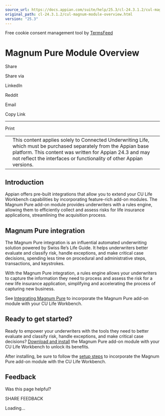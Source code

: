 ```yaml
---
source_url: https://docs.appian.com/suite/help/25.3/cl-24.3.1.2/cul-magnum-module-overview.html
original_path: cl-24.3.1.2/cul-magnum-module-overview.html
version: "25.3"
---
```


Free cookie consent management tool by [TermsFeed](https://www.termsfeed.com/)

# Magnum Pure Module Overview

Share

Share via

LinkedIn

Reddit

Email

Copy Link

* * *

Print

<table><tbody><tr><td><i class="fa fa-check-square-o" aria-hidden="true"></i></td><td>This content applies solely to Connected Underwriting Life, which must be purchased separately from the Appian base platform. This content was written for Appian 24.3 and may not reflect the interfaces or functionality of other Appian versions.</td></tr></tbody></table>

## Introduction

Appian offers pre-built integrations that allow you to extend your CU Life Workbench capabilities by incorporating feature-rich add-on modules. The Magnum Pure add-on module provides underwriters with a rules engine, allowing them to efficiently collect and assess risks for life insurance applications, streamlining the acquisition process.

## Magnum Pure integration

The Magnum Pure integration is an influential automated underwriting solution powered by Swiss Re’s Life Guide. It helps underwriters better evaluate and classify risk, handle exceptions, and make critical case decisions, spending less time on procedural and administrative steps, transactions, and keystrokes.

With the Magnum Pure integration, a rules engine allows your underwriters to capture the information they need to process and assess the risk for a new life insurance application, simplifying and accelerating the process of capturing new business.

See [Integrating Magnum Pure](cul-magnum-add-on-module-installation.html) to incorporate the Magnum Pure add-on module with your CU Life Workbench.

## Ready to get started?

Ready to empower your underwriters with the tools they need to better evaluate and classify risk, handle exceptions, and make critical case decisions? [Download and install](cul-magnum-add-on-module-installation.html) the Magnum Pure add-on module with your CU Life Workbench to unlock its benefits.

After installing, be sure to follow the [setup steps](cul-magnum-add-on-module-setup.html) to incorporate the Magnum Pure add-on module with the CU Life Workbench.

## Feedback

Was this page helpful?

SHARE FEEDBACK

Loading...